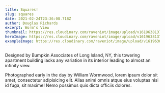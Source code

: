 ```yaml
---
title: Squares!
slug: squares
date: 2021-02-24T23:36:08.718Z
author: Douglas Richards
excerpt: Worm's View
thumbnail: https://res.cloudinary.com/raveniot/image/upload/v1619638137/squares_pwjy6f.jpg
heroImage: https://res.cloudinary.com/raveniot/image/upload/v1619638137/squares_pwjy6f.jpg
exampleImage: https://res.cloudinary.com/raveniot/image/upload/v1619638137/squares_pwjy6f.jpg
---
```


Designed by Bumpkin Associates of Long Island, NY, this towering apartment building lacks any variation in its interior leading to almost an infinity view.

Photographed early in the day by William Wormwood, lorem ipsum dolor sit amet, consectetur adipisicing elit. Alias animi omnis atque eius voluptas nisi id fuga, sit maxime! Nemo possimus quis dicta officiis dolores.
